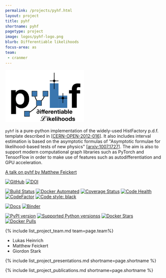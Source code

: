 ```yaml
---
permalink: /projects/pyhf.html
layout: project
title: pyhf
shortname: pyhf
pagetype: project
image: logos/pyhf-logo.png
blurb: Differentiable likelihoods
focus-area: as
team:
 - cranmer
---
```




<img src="/assets/logos/pyhf-logo.png" width="50%" />

`pyhf` is a pure-python implementation of the widely-used HistFactory p.d.f. template described in [[CERN-OPEN-2012-016](https://cds.cern.ch/record/1456844)]. It also includes interval estimation is based on the asymptotic formulas of "Asymptotic formulae for likelihood-based tests of new physics" [[arxiv:1007.1727](https://arxiv.org/abs/1007.1727)]. The aim is also to support modern computational graph libraries such as PyTorch and TensorFlow in order to make use of features such as autodifferentiation and GPU acceleration.

[A talk on pyhf by Matthew Feickert](https://matthewfeickert.github.io/talk-DIANA-HEP-pyhf-2018/index.html?p=talk.md#1)


[![GitHub](https://img.shields.io/badge/GitHub-555555.svg)](https://github.com/diana-hep/pyhf/)
[![DOI](https://zenodo.org/badge/DOI/10.5281/zenodo.1169739.svg)](https://doi.org/10.5281/zenodo.1169739)

[![Build Status](https://travis-ci.org/diana-hep/pyhf.svg?branch=master)](https://travis-ci.org/diana-hep/pyhf)
[![Docker Automated](https://img.shields.io/docker/automated/pyhf/pyhf.svg)](https://hub.docker.com/r/pyhf/pyhf/)
[![Coverage Status](https://coveralls.io/repos/github/diana-hep/pyhf/badge.svg?branch=master)](https://coveralls.io/github/diana-hep/pyhf?branch=master) [![Code Health](https://landscape.io/github/diana-hep/pyhf/master/landscape.svg?style=flat)](https://landscape.io/github/diana-hep/pyhf/master)
[![CodeFactor](https://www.codefactor.io/repository/github/diana-hep/pyhf/badge)](https://www.codefactor.io/repository/github/diana-hep/pyhf)
[![Code style: black](https://img.shields.io/badge/code%20style-black-000000.svg)](https://github.com/ambv/black)

[![Docs](https://img.shields.io/badge/docs-master-blue.svg)](https://diana-hep.github.io/pyhf)
[![Binder](https://mybinder.org/badge_logo.svg)](https://mybinder.org/v2/gh/diana-hep/pyhf/master?filepath=docs%2Fexamples%2Fnotebooks%2Fbinderexample%2FStatisticalAnalysis.ipynb)

[![PyPI version](https://badge.fury.io/py/pyhf.svg)](https://badge.fury.io/py/pyhf)
[![Supported Python versionss](https://img.shields.io/pypi/pyversions/pyhf.svg)](https://pypi.org/project/pyhf/)
[![Docker Stars](https://img.shields.io/docker/stars/pyhf/pyhf.svg)](https://hub.docker.com/r/pyhf/pyhf/)
[![Docker Pulls](https://img.shields.io/docker/pulls/pyhf/pyhf.svg)](https://hub.docker.com/r/pyhf/pyhf/)


{% include list_project_team.md team=page.team%}
 - Lukas Heinrich
 - Matthew Feickert
 - Giordon Stark


{% include list_project_presentations.md shortname=page.shortname %}

{% include list_project_publications.md shortname=page.shortname %}
